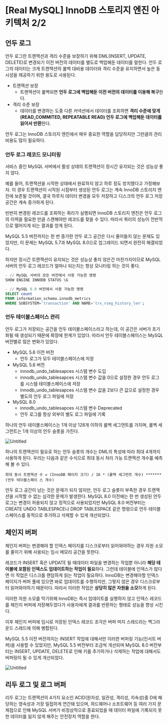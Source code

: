 # [Real MySQL] InnoDB 스토리지 엔진 아키텍처 2/2

## 언두 로그

언두 로그란 트랜잭션과 격리 수준을 보장하기 위해 DML(INSERT, UPDATE, DELETE)로 변경되기 이전 버전의 데이터를 별도로 백업해둔 데이터를 말한다. 언두 로그의 데이터는 크게 트랜잭션의 롤백 대비용 데이터와 격리 수준을 유지하면서 높은 동시성을 제공하기 위한 용도로 사용된다.

- 트랜잭션 보장
  - 트랜잭션이 롤백되면 **언두 로그에 백업해둔 이전 버전의 데이터를 이용해 복구**한다.
- 격리 수준 보장
  - 데이터를 변경하는 도중 다른 커넥션에서 데이터를 조회하면 **격리 수준에 맞게(READ_COMMITED, REPEATABLE READ) 언두 로그에 백업해둔 데이터를 읽어서 반환**한다.

언두 로그는 InnoDB 스토리지 엔진에서 매우 중요한 역할을 담당하지만 그만큼의 관리 비용도 많이 필요하다.

### 언두 로그 레코드 모니터링

서비스 중인 MySQL 서버에서 활성 상태의 트랜잭션이 장시간 유지되는 것은 성능상 좋지 않다.

예를 들어, 트랜잭션을 시작한 상태에서 완료하지 않고 하루 정도 방치했다고 가정해보자.
이 경우 트랜잭션이 시작된 시점부터 생성된 언두 로그는 계속 InnoDB 스토리지 엔진에 보존될 것이며, 결국 하루치 데이터 변경을 모두 저장하고 디스크의 언두 로그 저장 공간은 계속 증가하게 된다.

빈번히 변경된 레코드를 조회하는 쿼리가 실행되면 InnoDB 스토리지 엔진은 언두 로그의 이력을 필요한 만큼 스캔해야만 레코드를 찾을 수 있다. 따라서 쿼리의 성능이 전반적으로 떨어지게 되는 결과를 얻게 된다.

MySQL 5.5 버전까지는 한 번 증가한 언두 로그 공간은 다시 줄어들지 않는 문제도 있었지만, 이 문제는 MySQL 5.7과 MySQL 8.0으로 업그레이드 되면서 완전히 해결되었다.

하지만 장시간 트랜잭션이 유지되는 것은 성능상 좋지 않은건 마찬가지이므로 MySQL 서버의 언두 로그 레코드가 얼마나 되는지는 항상 모니터링 하는 것이 좋다.

```sql
- // MySQL 서버의 모든 버전에서 사용 가능한 명령
SHOW ENGINE INNODB STATUS \G

- // MySQL 8.0 버전에서 사용 가능한 명령
SELECT count
FROM information_schema.innodb_metrics
WHERE SUBSYSTEM='transaction' AND NAME='trx_rseg_history_len';
```

### 언두 테이블스페이스 관리

언두 로그가 저장되는 공간을 언두 테이블스페이스라고 하는데, 이 공간은 서버가 초기화될 때 생성되기 때문에 확장에 한계가 있었다. 따라서 언두 테이블스페이스는 MySQL 버전별로 많은 변화가 있었다.

- MySQL 5.6 이전 버전
  - 언두 로그가 모두 테이블스페이스에 저장
- MySQL 5.6 버전
  - innodb_undo_tablesapces 시스템 변수 도입
  - innodb_undo_tablesapces 시스템 변수 값을 0으로 설정한 경우 언두 로그를 시스템 테이블스페이스에 저장
  - innodb_undo_tablesapces 시스템 변수 값을 2보다 큰 값으로 설정한 경우 별도의 언두 로그 파일에 저장
- MySQL 8.0
  - innodb_undo_tablesapces 시스템 변수 Deprecated
  - 언두 로그를 항상 외부의 별도 로그 파일에 기록


하나의 언두 테이블스페이스는 1개 이상 128개 이하의 롤백 세그먼트를 가지며, 롤백 세그먼트는 1개 이상의 언두 슬롯을 가진다.

![Untitled](https://s3-us-west-2.amazonaws.com/secure.notion-static.com/51290472-6202-4ff6-b4cf-9c6be2d27ad7/Untitled.png)

하나의 트랜잭션이 필요로 하는 언두 슬롯의 개수는 DML의 특성에 따라 최대 4개까지 사용하게 된다. 우리는 다음과 같은 수식으로 최대 동시 처리 가능 트랜잭션 개수를 예측해 볼 수 있다.

`최대 동시 트랜잭션 수 = (InnoDB 페이지 크기) / 16 * (롤백 세그먼트 개수) ******* (언두 테이블스페이
스 개수)`

언두 로그 공간이 남는 것은 문제가 되지 않지만, 언두 로그 슬롯이 부족한 경우 트랜잭션을 시작할 수 없는 심각한 문제가 발생한다. MySQL 8.0 이전에는 한 번 생성된 언두 로그는 변경이 허용되지 않고 정적으로 사용되었지만 MySQL 8.0 버전부터는 CREATE UNDO TABLESPACE나 DROP TABLESPACE 같은 명령으로 언두 테이블스페이스를 동적으로 추가하고 삭제할 수 있게 개선되었다.

## 체인지 버퍼

체인지 버퍼는 변경해야 할 인덱스 페이지를 디스크로부터 읽어와야하는 경우 자원 소모를 줄이기 위해 사용되는 임시 메모리 공간을 뜻한다.

레코드가 INSERT 혹은 UPDATE 될 때데이터 파일을 변경하는 작업뿐 아니라 **해당 테이블에 포함된 인덱스도 업데이트하는 작업이 필요**하다. 그런데 테이블에 인덱스가 많다면 이 작업은 디스크를 랜덤하게 읽는 작업이 필요하다. InnoDB는 변경해야할 인덱스 페이지가 버퍼 풀에 있으면 바로 업데이트를 수행하지만, 그렇지 않은 경우 디스크로부터 읽어와야하기 때문이다. 따라서 이러한 작업은 **상당히 많은 자원을 소모**하게 된다.

이러한 자원 소모를 막기위해 InnoDB는 즉시 업데이트를 실행하지 않고 인덱스 레코드를 체인지 버퍼에 저장해두었다가 사용자에게 결과를 반환하는 형태로 성능을 향상 시킨다.

이후 체인지 버퍼에 임시로 저장된 인덱스 레코드 조각은 버퍼 머지 스레드라는 백그라운드 스레드에 의해 병합된다.

MySQL 5.5 이전 버전까지는 INSERT 작업에 대해서만 이러한 버퍼링 기능(인서트 버퍼)을 사용할 수 있었지만, MySQL 5.5 버전부터 조금씩 개선되며 MySQL 8.0 버전부터는 INSERT, UPDATE, DELETE로 인해 키를 추가하거나 삭제하는 작업에 대해서도 버퍼링이 될 수 있게 개선되었다.

![Untitled](https://s3-us-west-2.amazonaws.com/secure.notion-static.com/fd4fe6ee-7b57-4738-9b9d-097d169550b1/Untitled.png)

## 리두 로그 및 로그 버퍼

리두 로그는 트랜잭션의 4가지 요소인 ACID(원자성, 일관성, 격리성, 지속성)중 D에 해당하는 영속성과 가장 밀접하게 연간돼 있으며, 하드웨어나 소프트웨어 등 여러 가지 문제점으로 인해 MySQL 서버가 비정상적으로 종료되었을 때 데이터 파일에 기록되지 못한 데이터를 잃지 않게 해주는 안전장치 역할을 한다.